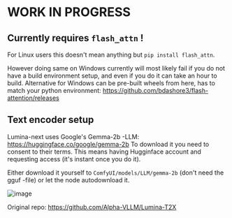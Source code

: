 # WORK IN PROGRESS

## Currently requires `flash_attn` !

For Linux users this doesn't mean anything but `pip install flash_attn`. 

However doing same on Windows currently will most likely fail if you do not have a build environment setup, and even if you do it can take an hour to build.
Alternative for Windows can be pre-built wheels from here, has to match your python environment:
https://github.com/bdashore3/flash-attention/releases

## Text encoder setup

Lumina-next uses Google's Gemma-2b -LLM: https://huggingface.co/google/gemma-2b
To download it you need to consent to their terms. This means having Hugginface account and requesting access (it's instant once you do it).

Either download it yourself to `ComfyUI/models/LLM/gemma-2b` (don't need the gguf -file) or let the node autodownload it.

![image](https://github.com/kijai/ComfyUI-LuminaWrapper/assets/40791699/d1efae46-590a-441e-ad42-9590062b3837)

Original repo:
https://github.com/Alpha-VLLM/Lumina-T2X

